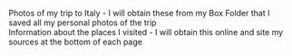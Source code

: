 Photos of my trip to Italy - I will obtain these from my Box Folder that I saved all my personal photos of the trip  
Information about the places I visited - I will obtain this online and site my sources at the bottom of each page

